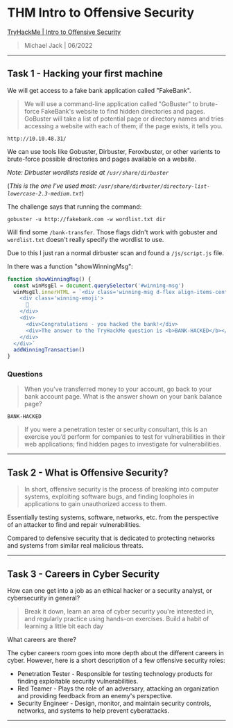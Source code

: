 # THM Intro to Offensive Security

[TryHackMe | Intro to Offensive Security](https://tryhackme.com/room/introtooffensivesecurity)

> Michael Jack | 06/2022

---

## Task 1 - Hacking your first machine

We will get access to a fake bank application called "FakeBank".

> We will use a command-line application called "GoBuster" to brute-force FakeBank's website to find hidden directories and pages. 
> GoBuster will take a list of potential page or directory names and tries accessing a website with each of them; if the page exists, it tells you.

```http://10.10.48.31/```

We can use tools like Gobuster, Dirbuster, Feroxbuster, or other varients to brute-force possible directories and pages available on a website.

*Note: Dirbuster wordlists reside at ```/usr/share/dirbuster```*

(*This is the one I've used most: ```/usr/share/dirbuster/directory-list-lowercase-2.3-medium.txt```*)

The challenge says that running the command:
```shell
gobuster -u http://fakebank.com -w wordlist.txt dir
```
Will find some ```/bank-transfer```. Those flags didn't work with gobuster and ```wordlist.txt``` doesn't really specify the wordlist to use.

Due to this I just ran a normal dirbuster scan and found a ```/js/script.js``` file.

In there was a function "showWinningMsg":
```js
function showWinningMsg() {
  const winMsgEl = document.querySelector('#winning-msg')
  winMsgEl.innerHTML = `<div class='winning-msg d-flex align-items-center'>
    <div class='winning-emoji'>
      🎉
    </div>
    <div>
      <div>Congratulations - you hacked the bank!</div>
      <div>The answer to the TryHackMe question is <b>BANK-HACKED</b></div>
    </div>
  </div>`
  addWinningTransaction()
}
```

### Questions

> When you've transferred money to your account, go back to your bank account page. What is the answer shown on your bank balance page?

```
BANK-HACKED
```

>  If you were a penetration tester or security consultant, this is an exercise you’d perform for companies to test for vulnerabilities in their web applications; find hidden pages to investigate for vulnerabilities.

---

## Task 2 - What is Offensive Security?

> In short, offensive security is the process of breaking into computer systems, exploiting software bugs, and finding loopholes in applications to gain unauthorized access to them.

Essentially testing systems, software, networks, etc. from the perspective of an attacker to find and repair vulnerabilities.

Compared to defensive security that is dedicated to protecting networks and systems from similar real malicious threats.

---

## Task 3 - Careers in Cyber Security

How can one get into a job as an ethical hacker or a security analyst, or cybersecurity in general?

> Break it down, learn an area of cyber security you're interested in, and regularly practice using hands-on exercises. Build a habit of learning a little bit each day

What careers are there?

The cyber careers room goes into more depth about the different careers in cyber. However, here is a short description of a few offensive security roles:

-   Penetration Tester - Responsible for testing technology products for finding exploitable security vulnerabilities.
-   Red Teamer - Plays the role of an adversary, attacking an organization and providing feedback from an enemy's perspective.
-   Security Engineer - Design, monitor, and maintain security controls, networks, and systems to help prevent cyberattacks.

---
